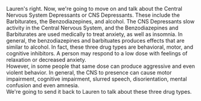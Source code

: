 Lauren's right. Now, we're going to move on and talk about the Central Nervous  System Depressants or CNS Depressants. These include the Barbiturates, the  Benzodiazepines, and alcohol. The CNS Depressants slow activity in the Central  Nervous System, and the Benzodiazepines and Barbiturates are used medically to  treat anxiety, as well as insomnia. In general, the benzodiazepines and  barbituates produces effects that are similar to alcohol. In fact, these three  drug types are behavioral, motor, and cognitive inhibitors. A person may  respond to a low dose with feelings of relaxation or decreased anxiety.  
However, in some people that same dose can produce aggressive and even violent  behavior. In general, the CNS to presence can cause motor impairment, cognitive  impairment, slurred speech, disorientation, mental confusion and even amnesia.  
We're going to send it back to Lauren to talk about these three drug types.  